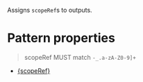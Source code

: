 Assigns `scopeRef`s to outputs.

# Pattern properties

> scopeRef MUST match `-_.a-zA-Z0-9]+`

* [{scopeRef}](output.md)
